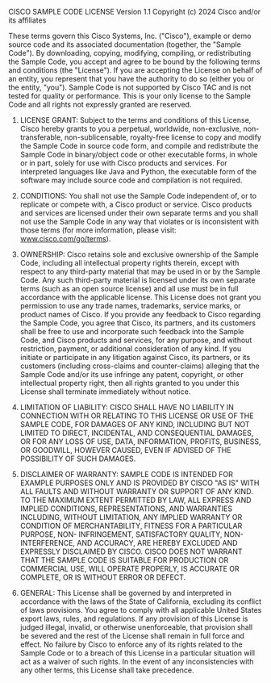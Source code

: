 CISCO SAMPLE CODE LICENSE
                                  Version 1.1
                Copyright (c) 2024 Cisco and/or its affiliates

   These terms govern this Cisco Systems, Inc. ("Cisco"), example or demo
   source code and its associated documentation (together, the "Sample
   Code"). By downloading, copying, modifying, compiling, or redistributing
   the Sample Code, you accept and agree to be bound by the following terms
   and conditions (the "License"). If you are accepting the License on
   behalf of an entity, you represent that you have the authority to do so
   (either you or the entity, "you"). Sample Code is not supported by Cisco
   TAC and is not tested for quality or performance. This is your only
   license to the Sample Code and all rights not expressly granted are
   reserved.

   1. LICENSE GRANT: Subject to the terms and conditions of this License,
      Cisco hereby grants to you a perpetual, worldwide, non-exclusive, non-
      transferable, non-sublicensable, royalty-free license to copy and
      modify the Sample Code in source code form, and compile and
      redistribute the Sample Code in binary/object code or other executable
      forms, in whole or in part, solely for use with Cisco products and
      services. For interpreted languages like Java and Python, the
      executable form of the software may include source code and
      compilation is not required.

   2. CONDITIONS: You shall not use the Sample Code independent of, or to
      replicate or compete with, a Cisco product or service. Cisco products
      and services are licensed under their own separate terms and you shall
      not use the Sample Code in any way that violates or is inconsistent
      with those terms (for more information, please visit:
      www.cisco.com/go/terms).

   3. OWNERSHIP: Cisco retains sole and exclusive ownership of the Sample
      Code, including all intellectual property rights therein, except with
      respect to any third-party material that may be used in or by the
      Sample Code. Any such third-party material is licensed under its own
      separate terms (such as an open source license) and all use must be in
      full accordance with the applicable license. This License does not
      grant you permission to use any trade names, trademarks, service
      marks, or product names of Cisco. If you provide any feedback to Cisco
      regarding the Sample Code, you agree that Cisco, its partners, and its
      customers shall be free to use and incorporate such feedback into the
      Sample Code, and Cisco products and services, for any purpose, and
      without restriction, payment, or additional consideration of any kind.
      If you initiate or participate in any litigation against Cisco, its
      partners, or its customers (including cross-claims and counter-claims)
      alleging that the Sample Code and/or its use infringe any patent,
      copyright, or other intellectual property right, then all rights
      granted to you under this License shall terminate immediately without
      notice.

   4. LIMITATION OF LIABILITY: CISCO SHALL HAVE NO LIABILITY IN CONNECTION
      WITH OR RELATING TO THIS LICENSE OR USE OF THE SAMPLE CODE, FOR
      DAMAGES OF ANY KIND, INCLUDING BUT NOT LIMITED TO DIRECT, INCIDENTAL,
      AND CONSEQUENTIAL DAMAGES, OR FOR ANY LOSS OF USE, DATA, INFORMATION,
      PROFITS, BUSINESS, OR GOODWILL, HOWEVER CAUSED, EVEN IF ADVISED OF THE
      POSSIBILITY OF SUCH DAMAGES.

   5. DISCLAIMER OF WARRANTY: SAMPLE CODE IS INTENDED FOR EXAMPLE PURPOSES
      ONLY AND IS PROVIDED BY CISCO "AS IS" WITH ALL FAULTS AND WITHOUT
      WARRANTY OR SUPPORT OF ANY KIND. TO THE MAXIMUM EXTENT PERMITTED BY
      LAW, ALL EXPRESS AND IMPLIED CONDITIONS, REPRESENTATIONS, AND
      WARRANTIES INCLUDING, WITHOUT LIMITATION, ANY IMPLIED WARRANTY OR
      CONDITION OF MERCHANTABILITY, FITNESS FOR A PARTICULAR PURPOSE, NON-
      INFRINGEMENT, SATISFACTORY QUALITY, NON-INTERFERENCE, AND ACCURACY,
      ARE HEREBY EXCLUDED AND EXPRESSLY DISCLAIMED BY CISCO. CISCO DOES NOT
      WARRANT THAT THE SAMPLE CODE IS SUITABLE FOR PRODUCTION OR COMMERCIAL
      USE, WILL OPERATE PROPERLY, IS ACCURATE OR COMPLETE, OR IS WITHOUT
      ERROR OR DEFECT.

   6. GENERAL: This License shall be governed by and interpreted in
      accordance with the laws of the State of California, excluding its
      conflict of laws provisions. You agree to comply with all applicable
      United States export laws, rules, and regulations. If any provision of
      this License is judged illegal, invalid, or otherwise unenforceable,
      that provision shall be severed and the rest of the License shall
      remain in full force and effect. No failure by Cisco to enforce any of
      its rights related to the Sample Code or to a breach of this License
      in a particular situation will act as a waiver of such rights. In the
      event of any inconsistencies with any other terms, this License shall
      take precedence.
